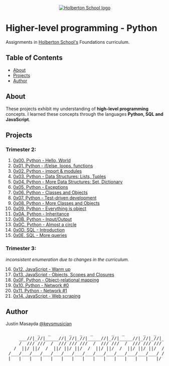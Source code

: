 <p align="center">
  <a href=#>
    <img src="https://intranet.hbtn.io/assets/holberton-logo-full-black-157ccfa3d2134776c1e3f78c0fe682968e8848b64fcacc6187976044f75f35a8.png" alt="Holberton School logo">
  </a>
</p>

# Higher-level programming - Python
Assignments in [Holberton School's](https://www.holbertonschool.com/) Foundations curriculum.

## Table of Contents
* [About](#about)
* [Projects](#projects)
* [Author](#author)

## About
These projects exhibit my understanding of **high-level programming** concepts. I learned these concepts through the languages **Python, SQL and JavaScript**.

## Projects
### Trimester 2:
1. [0x00. Python - Hello, World](https://github.com/keysmusician/holbertonschool-higher_level_programming/tree/main/0x00-hello_world)
2. [0x01. Python - if/else, loops, functions](https://github.com/keysmusician/holbertonschool-higher_level_programming/tree/master/0x01-python-if_else_loops_functions)
3. [0x02. Python - import & modules](https://github.com/keysmusician/holbertonschool-higher_level_programming/tree/master/0x02-python-import_modules)
4. [0x03. Python - Data Structures: Lists, Tuples](https://github.com/keysmusician/holbertonschool-higher_level_programming/tree/master/0x03-python-data_structures)
5. [0x04. Python - More Data Structures: Set, Dictionary](https://github.com/keysmusician/holbertonschool-higher_level_programming/tree/master/0x04-python-more_data_structures)
6. [0x05. Python - Exceptions](https://github.com/keysmusician/holbertonschool-higher_level_programming/tree/master/0x05-python-exceptions)
7. [0x06. Python - Classes and Objects](https://github.com/keysmusician/holbertonschool-higher_level_programming/tree/master/0x06-python-classes)
8. [0x07. Python - Test-driven development](https://github.com/keysmusician/holbertonschool-higher_level_programming/tree/master/0x07-python-test_driven_development)
9. [0x08. Python - More Classes and Objects](https://github.com/keysmusician/holbertonschool-higher_level_programming/tree/master/0x08-python-more_classes)
10. [0x09. Python - Everything is object](https://github.com/keysmusician/holbertonschool-higher_level_programming/tree/master/0x09-python-everything_is_object)
11. [0x0A. Python - Inheritance](https://github.com/keysmusician/holbertonschool-higher_level_programming/tree/master/0x0A-python-inheritance)
12. [0x0B. Python - Input/Output](https://github.com/keysmusician/holbertonschool-higher_level_programming/tree/master/0x0B-python-input_output)
13. [0x0C. Python - Almost a circle](https://github.com/keysmusician/holbertonschool-higher_level_programming/tree/master/0x0C-python-almost_a_circle)
14. [0x0D. SQL - Introduction](https://github.com/keysmusician/holbertonschool-higher_level_programming/tree/master/0x0D-SQL_introduction)
15. [0x0E. SQL - More queries](https://github.com/keysmusician/holbertonschool-higher_level_programming/tree/master/0x0E-SQL_more_queries)

### Trimester 3:

_inconsistent enumeration due to changes in the curriculum._

16. [0x12. JavaScript - Warm up](https://github.com/keysmusician/holbertonschool-higher_level_programming/tree/master/0x12-javascript-warm_up)
17. [0x13. JavaScript - Objects, Scopes and Closures](https://github.com/keysmusician/holbertonschool-higher_level_programming/tree/master/0x13-javascript_objects_scopes_closures)
18. [0x0F. Python - Object-relational mapping](https://github.com/keysmusician/holbertonschool-higher_level_programming/tree/master/0x0F-python-object_relational_mapping)
19. [0x10. Python - Network #0](https://github.com/keysmusician/holbertonschool-higher_level_programming/tree/master/0x10-python-network_0)
20. [0x11. Python - Network #1](https://github.com/keysmusician/holbertonschool-higher_level_programming/tree/master/0x11-python-network_1)
21. [0x14. JavaScript - Web scraping](https://github.com/keysmusician/holbertonschool-higher_level_programming/tree/master/0x14-javascript-web_scraping)


## Author
Justin Masayda [@keysmusician](https://github.com/keysmusician)
<pre align="center">
            _   _       _   _   _       _   _       _   _   _      
     ___//|_//|_____//|_//|_//|_____//|_//|_____//|_//|_//|___
     /  /// ///  /  /// /// ///  /  /// ///  /  /// /// ///  / |
   /  ||/ ||/  /  ||/ ||/ ||/  /  ||/ ||/  /  ||/ ||/ ||/  / /
 /___/___/___/___/___/___/___/___/___/___/___/___/___/___/ /
|___|___|___|___|___|___|___|___|___|___|___|___|___|___|/
</pre>
<p><span style="font-family: 'Lucida Console'; line-height: 14px; font-size: 14px; display: inline-block;">&nbsp;</span></p>  
